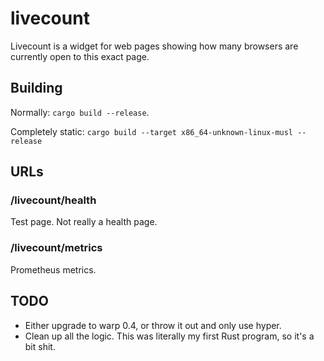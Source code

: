 # livecount

Livecount is a widget for web pages showing how many browsers are
currently open to this exact page.

## Building

Normally: `cargo build --release`.

Completely static: `cargo build --target x86_64-unknown-linux-musl --release`

## URLs

### /livecount/health

Test page. Not really a health page.

### /livecount/metrics

Prometheus metrics.

## TODO

* Either upgrade to warp 0.4, or throw it out and only use hyper.
* Clean up all the logic. This was literally my first Rust program, so it's a
  bit shit.
